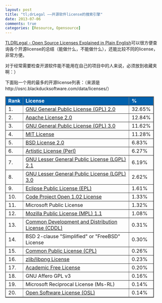 ```yaml
---
layout: post
title: "tl;drLegal ——开源软件license的搜索引擎"
date: 2013-07-06
comments: true
categories: [Resource, Opensource]
---
```

<p><a href="http://www.tldrlegal.com/">TLDRLegal - Open Source Licenses Explained in Plain English</a>可以很方便查询各个开源license的总结（能做什么，不能做什么），还能比较不同的license，非常方便。</p>
<p>对于经常需要检查开源软件能不能用在自己的项目中的人来说，必须放到收藏夹啊：）</p>
<p>下面贴一个用的最多的开源license列表：（来源是http://osrc.blackducksoftware.com/data/licenses/）</p>
<table style="width: 480px;" border="1" cellspacing="1" cellpadding="3">
<tbody>
<tr>
<td bgcolor="#0161ad"><strong><span style="color: #ffffff;">Rank</span></strong></td>
<td bgcolor="#0161ad"><strong><span style="color: #ffffff;">License</span></strong></td>
<td bgcolor="#0161ad"><strong><span style="color: #ffffff;">%</span></strong></td>
</tr>
<tr>
<td>1.</td>
<td><a href="http://www.gnu.org/licenses/gpl-2.0.html" target="_blank">GNU General Public License (GPL) 2.0</a></td>
<td>32.65%</td>
</tr>
<tr>
<td>2.</td>
<td><a href="http://www.apache.org/licenses/LICENSE-2.0" target="_blank">Apache License 2.0</a></td>
<td>12.84%</td>
</tr>
<tr>
<td>3.</td>
<td><a href="http://www.gnu.org/licenses/gpl-3.0.html" target="_blank">GNU General Public License (GPL) 3.0</a></td>
<td>11.62%</td>
</tr>
<tr>
<td>4.</td>
<td><a href="http://www.opensource.org/licenses/mit-license.php" target="_blank">MIT License</a></td>
<td>11.28%</td>
</tr>
<tr>
<td>5.</td>
<td><a href="http://www.opensource.org/licenses/bsd-license.php" target="_blank">BSD License 2.0</a></td>
<td>6.83%</td>
</tr>
<tr>
<td>6.</td>
<td><a href="http://www.opensource.org/licenses/artistic-license.php" target="_blank">Artistic License (Perl)</a></td>
<td>6.27%</td>
</tr>
<tr>
<td>7.</td>
<td><a href="http://www.gnu.org/licenses/lgpl-2.1.html" target="_blank">GNU Lesser General Public License (LGPL) 2.1</a></td>
<td>6.19%</td>
</tr>
<tr>
<td>8.</td>
<td><a href="http://www.gnu.org/licenses/lgpl-3.0.html" target="_blank">GNU Lesser General Public License (LGPL) 3.0</a></td>
<td>2.62%</td>
</tr>
<tr>
<td>9.</td>
<td><a href="http://www.eclipse.org/legal/epl-v10.html" target="_blank">Eclipse Public License (EPL)</a></td>
<td>1.61%</td>
</tr>
<tr>
<td>10.</td>
<td><a href="http://www.codeproject.com/info/cpol10.aspx" target="_blank">Code Project Open 1.02 License</a></td>
<td>1.33%</td>
</tr>
<tr>
<td>11.</td>
<td>Microsoft Public License</td>
<td>1.32%</td>
</tr>
<tr>
<td>12.</td>
<td><a href="http://www.mozilla.org/MPL/MPL-1.1.html" target="_blank">Mozilla Public License (MPL) 1.1</a></td>
<td>1.08%</td>
</tr>
<tr>
<td>13.</td>
<td><a href="http://www.opensource.org/licenses/cddl1.php" target="_blank">Common Development and Distribution License (CDDL)</a></td>
<td>0.31%</td>
</tr>
<tr>
<td>14.</td>
<td>BSD 2-clause "Simplified" or "FreeBSD" License</td>
<td>0.30%</td>
</tr>
<tr>
<td>15.</td>
<td><a href="http://www.opensource.org/licenses/cpl1.0.php" target="_blank">Common Public License (CPL)</a></td>
<td>0.26%</td>
</tr>
<tr>
<td>16.</td>
<td><a href="http://www.opensource.org/licenses/zlib-license.php" target="_blank">zlib/libpng License</a></td>
<td>0.23%</td>
</tr>
<tr>
<td>17.</td>
<td><a href="http://www.opensource.org/licenses/academic.php" target="_blank">Academic Free License</a></td>
<td>0.20%</td>
</tr>
<tr>
<td>18.</td>
<td>GNU Affero GPL v3</td>
<td>0.16%</td>
</tr>
<tr>
<td>19.</td>
<td>Microsoft Reciprocal License (Ms-RL)</td>
<td>0.14%</td>
</tr>
<tr>
<td>20.</td>
<td><a href="http://www.opensource.org/licenses/osl-3.0.php" target="_blank">Open Software License (OSL)</a></td>
<td>0.14%</td>
</tr>
</tbody>
</table>